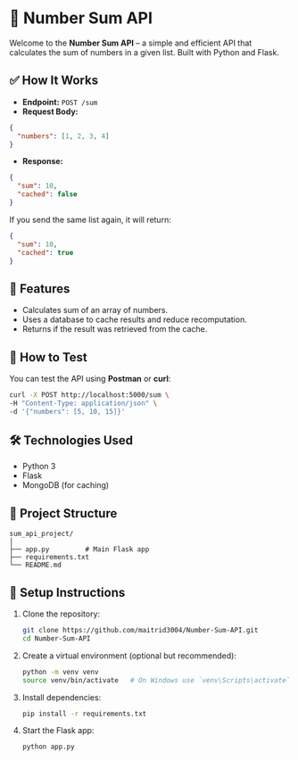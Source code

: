 # 🔢 Number Sum API

Welcome to the **Number Sum API** – a simple and efficient API that calculates the sum of numbers in a given list. Built with Python and Flask.

## ✅ How It Works

- **Endpoint:** `POST /sum`
- **Request Body:**

```json
{
  "numbers": [1, 2, 3, 4]
}
````

* **Response:**

```json
{
  "sum": 10,
  "cached": false
}
```

If you send the same list again, it will return:

```json
{
  "sum": 10,
  "cached": true
}
```

## 🚀 Features

* Calculates sum of an array of numbers.
* Uses a database to cache results and reduce recomputation.
* Returns if the result was retrieved from the cache.

## 🧪 How to Test

You can test the API using **Postman** or **curl**:

```bash
curl -X POST http://localhost:5000/sum \
-H "Content-Type: application/json" \
-d '{"numbers": [5, 10, 15]}'
```

## 🛠 Technologies Used

* Python 3
* Flask
* MongoDB (for caching)

## 📂 Project Structure

```
sum_api_project/
│
├── app.py         # Main Flask app
├── requirements.txt
└── README.md
```

## 📌 Setup Instructions

1. Clone the repository:

   ```bash
   git clone https://github.com/maitrid3004/Number-Sum-API.git
   cd Number-Sum-API
   ```

2. Create a virtual environment (optional but recommended):

   ```bash
   python -m venv venv
   source venv/bin/activate   # On Windows use `venv\Scripts\activate`
   ```

3. Install dependencies:

   ```bash
   pip install -r requirements.txt
   ```

4. Start the Flask app:

   ```bash
   python app.py
   ```

